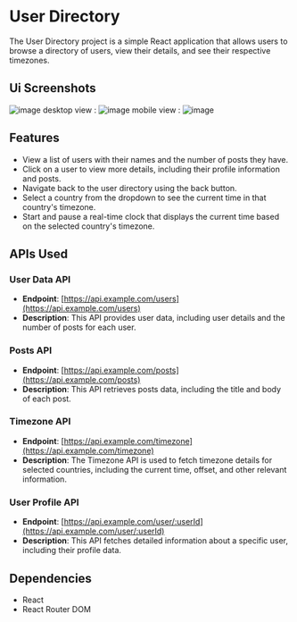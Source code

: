 # User Directory
The User Directory project is a simple React application that allows users to browse a directory of users, view their details, and see their respective timezones.

## Ui Screenshots
![image](https://github.com/gauravmittal54/user-directory/assets/61792468/e7da36d6-7e25-4adc-a276-379a6fcaeb28)
desktop view : 
![image](https://github.com/gauravmittal54/user-directory/assets/61792468/ee5a0fff-9f24-45f5-b8e3-d7214ef40e47)
mobile view : 
![image](https://github.com/gauravmittal54/user-directory/assets/61792468/3fa27cce-8d41-473c-8d22-43408af148f6)




## Features
- View a list of users with their names and the number of posts they have.
- Click on a user to view more details, including their profile information and posts.
- Navigate back to the user directory using the back button.
- Select a country from the dropdown to see the current time in that country's timezone.
- Start and pause a real-time clock that displays the current time based on the selected country's timezone.

## APIs Used

### User Data API

- **Endpoint**: [https://api.example.com/users](https://api.example.com/users)
- **Description**: This API provides user data, including user details and the number of posts for each user.

### Posts API

- **Endpoint**: [https://api.example.com/posts](https://api.example.com/posts)
- **Description**: This API retrieves posts data, including the title and body of each post.

### Timezone API

- **Endpoint**: [https://api.example.com/timezone](https://api.example.com/timezone)
- **Description**: The Timezone API is used to fetch timezone details for selected countries, including the current time, offset, and other relevant information.

### User Profile API

- **Endpoint**: [https://api.example.com/user/:userId](https://api.example.com/user/:userId)
- **Description**: This API fetches detailed information about a specific user, including their profile data.


## Dependencies
- React
- React Router DOM
